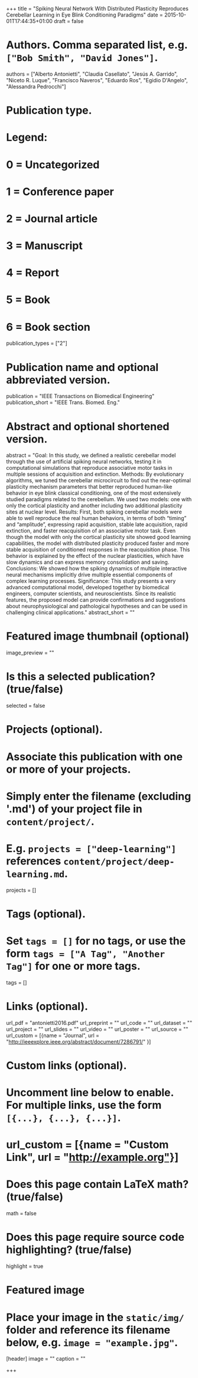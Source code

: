 +++
title = "Spiking Neural Network With Distributed Plasticity Reproduces Cerebellar Learning in Eye Blink Conditioning Paradigms"
date = 2015-10-01T17:44:35+01:00
draft = false

# Authors. Comma separated list, e.g. `["Bob Smith", "David Jones"]`.
authors = ["Alberto Antonietti", "Claudia Casellato", "Jesús A. Garrido", "Niceto R. Luque",  "Francisco Naveros", "Eduardo Ros", "Egidio D'Angelo", "Alessandra Pedrocchi"]

# Publication type.
# Legend:
# 0 = Uncategorized
# 1 = Conference paper
# 2 = Journal article
# 3 = Manuscript
# 4 = Report
# 5 = Book
# 6 = Book section
publication_types = ["2"]

# Publication name and optional abbreviated version.
publication = "IEEE Transactions on Biomedical Engineering"
publication_short = "IEEE Trans. Biomed. Eng."

# Abstract and optional shortened version.
abstract = "Goal: In this study, we defined a realistic cerebellar model through the use of artificial spiking neural networks, testing it in computational simulations that reproduce associative motor tasks in multiple sessions of acquisition and extinction. Methods: By evolutionary algorithms, we tuned the cerebellar microcircuit to find out the near-optimal plasticity mechanism parameters that better reproduced human-like behavior in eye blink classical conditioning, one of the most extensively studied paradigms related to the cerebellum. We used two models: one with only the cortical plasticity and another including two additional plasticity sites at nuclear level. Results: First, both spiking cerebellar models were able to well reproduce the real human behaviors, in terms of both “timing” and “amplitude”, expressing rapid acquisition, stable late acquisition, rapid extinction, and faster reacquisition of an associative motor task. Even though the model with only the cortical plasticity site showed good learning capabilities, the model with distributed plasticity produced faster and more stable acquisition of conditioned responses in the reacquisition phase. This behavior is explained by the effect of the nuclear plasticities, which have slow dynamics and can express memory consolidation and saving. Conclusions: We showed how the spiking dynamics of multiple interactive neural mechanisms implicitly drive multiple essential components of complex learning processes. Significance: This study presents a very advanced computational model, developed together by biomedical engineers, computer scientists, and neuroscientists. Since its realistic features, the proposed model can provide confirmations and suggestions about neurophysiological and pathological hypotheses and can be used in challenging clinical applications."
abstract_short = ""

# Featured image thumbnail (optional)
image_preview = ""

# Is this a selected publication? (true/false)
selected = false

# Projects (optional).
#   Associate this publication with one or more of your projects.
#   Simply enter the filename (excluding '.md') of your project file in `content/project/`.
#   E.g. `projects = ["deep-learning"]` references `content/project/deep-learning.md`.
projects = []

# Tags (optional).
#   Set `tags = []` for no tags, or use the form `tags = ["A Tag", "Another Tag"]` for one or more tags.
tags = []

# Links (optional).
url_pdf = "antonietti2016.pdf"
url_preprint = ""
url_code = ""
url_dataset = ""
url_project = ""
url_slides = ""
url_video = ""
url_poster = ""
url_source = ""
url_custom = [{name = "Journal", url = "http://ieeexplore.ieee.org/abstract/document/7286791/" }]

# Custom links (optional).
#   Uncomment line below to enable. For multiple links, use the form `[{...}, {...}, {...}]`.
# url_custom = [{name = "Custom Link", url = "http://example.org"}]

# Does this page contain LaTeX math? (true/false)
math = false

# Does this page require source code highlighting? (true/false)
highlight = true

# Featured image
# Place your image in the `static/img/` folder and reference its filename below, e.g. `image = "example.jpg"`.
[header]
image = ""
caption = ""

+++
